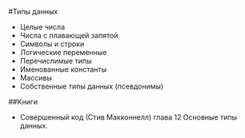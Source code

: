 #Типы данных

- Целые числа
- Числа с плавающей запятой
- Символы и строки
- Логические переменные
- Перечислимые типы
- Именованные константы
- Массивы
- Собственные типы данных (псевдонимы)

##Книги
- Совершенный код (Стив Макконнелл) глава 12 Основные типы данных.
